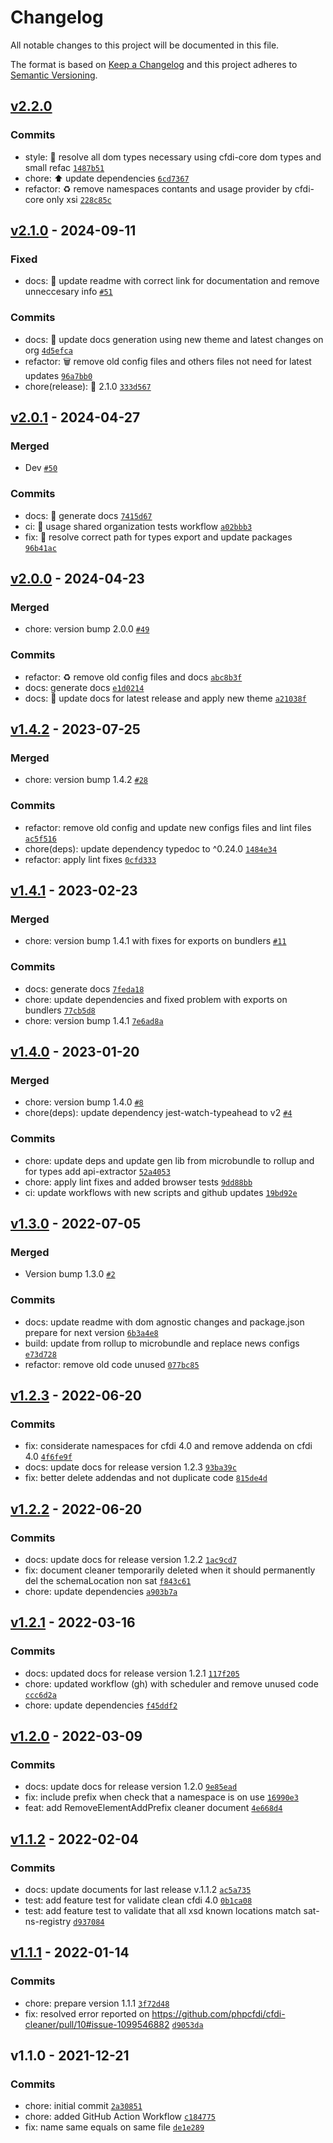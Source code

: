 # Changelog

All notable changes to this project will be documented in this file.

The format is based on [Keep a Changelog](https://keepachangelog.com/en/1.0.0/)
and this project adheres to [Semantic Versioning](https://semver.org/spec/v2.0.0.html).

## [v2.2.0](https://luffynando.github.com/nodecfdi/cfdi-cleaner/compare/v2.1.0...v2.2.0)

### Commits

- style: :rotating_light: resolve all dom types necessary using cfdi-core dom types and small refac [`1487b51`](https://luffynando.github.com/nodecfdi/cfdi-cleaner/commit/1487b51022f414518dcff1fb705282c17fafd751)
- chore: :arrow_up: update dependencies [`6cd7367`](https://luffynando.github.com/nodecfdi/cfdi-cleaner/commit/6cd7367e716c952864f4daa9d5b03ac1813c85f7)
- refactor: :recycle: remove namespaces contants and usage provider by cfdi-core only xsi [`228c85c`](https://luffynando.github.com/nodecfdi/cfdi-cleaner/commit/228c85c43da5db5e4267fe236d8d6fec5649ea32)

## [v2.1.0](https://luffynando.github.com/nodecfdi/cfdi-cleaner/compare/v2.0.1...v2.1.0) - 2024-09-11

### Fixed

- docs: :memo: update readme with correct link for documentation and remove unneccesary info [`#51`](https://luffynando.github.com/nodecfdi/cfdi-cleaner/issues/51)

### Commits

- docs: :memo: update docs generation using new theme and latest changes on org [`4d5efca`](https://luffynando.github.com/nodecfdi/cfdi-cleaner/commit/4d5efca86b6d85a2cf3904ad04a3e18bae274fde)
- refactor: :wastebasket: remove old config files and others files not need for latest updates [`96a7bb0`](https://luffynando.github.com/nodecfdi/cfdi-cleaner/commit/96a7bb00f1d06356ded2993cafa99e1dbefb8b51)
- chore(release): :tada: 2.1.0 [`333d567`](https://luffynando.github.com/nodecfdi/cfdi-cleaner/commit/333d56785a49f62f170dac67dd796ed008c2abd7)

## [v2.0.1](https://luffynando.github.com/nodecfdi/cfdi-cleaner/compare/v2.0.0...v2.0.1) - 2024-04-27

### Merged

- Dev [`#50`](https://luffynando.github.com/nodecfdi/cfdi-cleaner/pull/50)

### Commits

- docs: :memo: generate docs [`7415d67`](https://luffynando.github.com/nodecfdi/cfdi-cleaner/commit/7415d6768cd73e004a0dd0b57e80aac468bb3134)
- ci: :green_heart: usage shared organization tests workflow [`a02bbb3`](https://luffynando.github.com/nodecfdi/cfdi-cleaner/commit/a02bbb3cbe5b8c01ba1ffc52e37a75e530eba110)
- fix: :bug: resolve correct path for types export and update packages [`96b41ac`](https://luffynando.github.com/nodecfdi/cfdi-cleaner/commit/96b41ac4714f44a1073c097f5af79f21a8a6908b)

## [v2.0.0](https://luffynando.github.com/nodecfdi/cfdi-cleaner/compare/v1.4.2...v2.0.0) - 2024-04-23

### Merged

- chore: version bump 2.0.0 [`#49`](https://luffynando.github.com/nodecfdi/cfdi-cleaner/pull/49)

### Commits

- refactor: :recycle: remove old config files and docs [`abc8b3f`](https://luffynando.github.com/nodecfdi/cfdi-cleaner/commit/abc8b3fe0421c1e46b307351d5e6ed33b45ade2f)
- docs: generate docs [`e1d0214`](https://luffynando.github.com/nodecfdi/cfdi-cleaner/commit/e1d021488bcde4ec31bc42ebe21d0d9377530ecd)
- docs: :memo: update docs for latest release and apply new theme [`a21038f`](https://luffynando.github.com/nodecfdi/cfdi-cleaner/commit/a21038f6cf72b20caee23315830c3bb1eefd9cbb)

## [v1.4.2](https://luffynando.github.com/nodecfdi/cfdi-cleaner/compare/v1.4.1...v1.4.2) - 2023-07-25

### Merged

- chore: version bump 1.4.2 [`#28`](https://luffynando.github.com/nodecfdi/cfdi-cleaner/pull/28)

### Commits

- refactor: remove old config and update new configs files and lint files [`ac5f516`](https://luffynando.github.com/nodecfdi/cfdi-cleaner/commit/ac5f516fe8e7db8cd90301e4f3fcafb7fc22728b)
- chore(deps): update dependency typedoc to ^0.24.0 [`1484e34`](https://luffynando.github.com/nodecfdi/cfdi-cleaner/commit/1484e34f8dea20acedcf461b21290ea4bcdd37dd)
- refactor: apply lint fixes [`0cfd333`](https://luffynando.github.com/nodecfdi/cfdi-cleaner/commit/0cfd3334387058519df8c97ceb576b4bc0ddd46d)

## [v1.4.1](https://luffynando.github.com/nodecfdi/cfdi-cleaner/compare/v1.4.0...v1.4.1) - 2023-02-23

### Merged

- chore: version bump 1.4.1 with fixes for exports on bundlers [`#11`](https://luffynando.github.com/nodecfdi/cfdi-cleaner/pull/11)

### Commits

- docs: generate docs [`7feda18`](https://luffynando.github.com/nodecfdi/cfdi-cleaner/commit/7feda1868491e38a94c7b0e8d08c7f99fd9ce283)
- chore: update dependencies and fixed problem with exports on bundlers [`77cb5d8`](https://luffynando.github.com/nodecfdi/cfdi-cleaner/commit/77cb5d840b583b80930ad164e09db73e0f019612)
- chore: version bump 1.4.1 [`7e6ad8a`](https://luffynando.github.com/nodecfdi/cfdi-cleaner/commit/7e6ad8a40b9214be8a99235f954458b5b7a1e44f)

## [v1.4.0](https://luffynando.github.com/nodecfdi/cfdi-cleaner/compare/v1.3.0...v1.4.0) - 2023-01-20

### Merged

- chore: version bump 1.4.0 [`#8`](https://luffynando.github.com/nodecfdi/cfdi-cleaner/pull/8)
- chore(deps): update dependency jest-watch-typeahead to v2 [`#4`](https://luffynando.github.com/nodecfdi/cfdi-cleaner/pull/4)

### Commits

- chore: update deps and update gen lib from microbundle to rollup and for types add api-extractor [`52a4053`](https://luffynando.github.com/nodecfdi/cfdi-cleaner/commit/52a4053ab417a1fbc1e03b742f19aa0e2870f64d)
- chore: apply lint fixes and added browser tests [`9dd88bb`](https://luffynando.github.com/nodecfdi/cfdi-cleaner/commit/9dd88bb0246ea6df737fa15f237f61c48e3a245e)
- ci: update workflows with new scripts and github updates [`19bd92e`](https://luffynando.github.com/nodecfdi/cfdi-cleaner/commit/19bd92eeeca4f52c118725704eccd0c281d9ee8e)

## [v1.3.0](https://luffynando.github.com/nodecfdi/cfdi-cleaner/compare/v1.2.3...v1.3.0) - 2022-07-05

### Merged

- Version bump 1.3.0 [`#2`](https://luffynando.github.com/nodecfdi/cfdi-cleaner/pull/2)

### Commits

- docs: update readme with dom agnostic changes and package.json prepare for next version [`6b3a4e8`](https://luffynando.github.com/nodecfdi/cfdi-cleaner/commit/6b3a4e8ebd0241e25be07fdb7efcabac5140e3bc)
- build: update from rollup to microbundle and replace news configs [`e73d728`](https://luffynando.github.com/nodecfdi/cfdi-cleaner/commit/e73d728c91a09801cd95b791f8cc8b4633c9c75c)
- refactor: remove old code unused [`077bc85`](https://luffynando.github.com/nodecfdi/cfdi-cleaner/commit/077bc85d6b8cded444255a3503f181b6cfa72bf1)

## [v1.2.3](https://luffynando.github.com/nodecfdi/cfdi-cleaner/compare/v1.2.2...v1.2.3) - 2022-06-20

### Commits

- fix: considerate namespaces for cfdi 4.0 and remove addenda on cfdi 4.0 [`4f6fe9f`](https://luffynando.github.com/nodecfdi/cfdi-cleaner/commit/4f6fe9f17528e16256124903d1c642eee34ed37e)
- docs: update docs for release version 1.2.3 [`93ba39c`](https://luffynando.github.com/nodecfdi/cfdi-cleaner/commit/93ba39c44a60f44c1c2fb3733521b1e02eb2387f)
- fix: better delete addendas and not duplicate code [`815de4d`](https://luffynando.github.com/nodecfdi/cfdi-cleaner/commit/815de4dc9a1a82bd7e0096e142d78485f74ad605)

## [v1.2.2](https://luffynando.github.com/nodecfdi/cfdi-cleaner/compare/v1.2.1...v1.2.2) - 2022-06-20

### Commits

- docs: update docs for release version 1.2.2 [`1ac9cd7`](https://luffynando.github.com/nodecfdi/cfdi-cleaner/commit/1ac9cd7c8653759af2566650ab124d048e5414dc)
- fix: document cleaner temporarily deleted when it should permanently del the schemaLocation non sat [`f843c61`](https://luffynando.github.com/nodecfdi/cfdi-cleaner/commit/f843c6141774f219b1e25086418b8cf9f2f424dd)
- chore: update dependencies [`a903b7a`](https://luffynando.github.com/nodecfdi/cfdi-cleaner/commit/a903b7a05b859ec41e8449928b302f7fb9c330d2)

## [v1.2.1](https://luffynando.github.com/nodecfdi/cfdi-cleaner/compare/v1.2.0...v1.2.1) - 2022-03-16

### Commits

- docs: updated docs for release version 1.2.1 [`117f205`](https://luffynando.github.com/nodecfdi/cfdi-cleaner/commit/117f20536481d1a7fe74364821fee0a2c731ae12)
- chore: updated workflow (gh) with scheduler and remove unused code [`ccc6d2a`](https://luffynando.github.com/nodecfdi/cfdi-cleaner/commit/ccc6d2ab819d3a0e909e902048158cc516c5f2c9)
- chore: update dependencies [`f45ddf2`](https://luffynando.github.com/nodecfdi/cfdi-cleaner/commit/f45ddf28635405fddaa499414276f80195c8af07)

## [v1.2.0](https://luffynando.github.com/nodecfdi/cfdi-cleaner/compare/v1.1.2...v1.2.0) - 2022-03-09

### Commits

- docs: update docs for release version 1.2.0 [`9e85ead`](https://luffynando.github.com/nodecfdi/cfdi-cleaner/commit/9e85eade6f87182a3823b9e81a9a6fad110a66a0)
- fix: include prefix when check that a namespace is on use [`16990e3`](https://luffynando.github.com/nodecfdi/cfdi-cleaner/commit/16990e3a88f8ba527074ed8fa95cb542ed45d2d3)
- feat: add RemoveElementAddPrefix cleaner document [`4e668d4`](https://luffynando.github.com/nodecfdi/cfdi-cleaner/commit/4e668d46bb8900ff892db6040a4735dff0223560)

## [v1.1.2](https://luffynando.github.com/nodecfdi/cfdi-cleaner/compare/v1.1.1...v1.1.2) - 2022-02-04

### Commits

- docs: update documents for last release v.1.1.2 [`ac5a735`](https://luffynando.github.com/nodecfdi/cfdi-cleaner/commit/ac5a7352c2aa966e8ce2a5a23d4f2693515850bc)
- test: add feature test for validate clean cfdi 4.0 [`0b1ca08`](https://luffynando.github.com/nodecfdi/cfdi-cleaner/commit/0b1ca08c0098ce41e4592c361ec3780332a0760b)
- test: add feature test to validate that all xsd known locations match sat-ns-registry [`d937084`](https://luffynando.github.com/nodecfdi/cfdi-cleaner/commit/d93708459ca0b26993e411a37ec8a2afa9f0f64c)

## [v1.1.1](https://luffynando.github.com/nodecfdi/cfdi-cleaner/compare/v1.1.0...v1.1.1) - 2022-01-14

### Commits

- chore: prepare version 1.1.1 [`3f72d48`](https://luffynando.github.com/nodecfdi/cfdi-cleaner/commit/3f72d48967fa8f99121135f04db34089ade32a17)
- fix: resolved error reported on https://github.com/phpcfdi/cfdi-cleaner/pull/10#issue-1099546882 [`d9053da`](https://luffynando.github.com/nodecfdi/cfdi-cleaner/commit/d9053da78eb38fc7de3a34e9b9da6fe47b0682de)

## v1.1.0 - 2021-12-21

### Commits

- chore: initial commit [`2a30851`](https://luffynando.github.com/nodecfdi/cfdi-cleaner/commit/2a30851f4d2d19287d6685b5bc43514ae74ba233)
- chore: added GitHub Action Workflow [`c184775`](https://luffynando.github.com/nodecfdi/cfdi-cleaner/commit/c184775545448f222de64d1c817313b18d80fea6)
- fix: name same equals on same file [`de1e289`](https://luffynando.github.com/nodecfdi/cfdi-cleaner/commit/de1e289e906a6635e8b8244a9e27adfc44c84e45)
